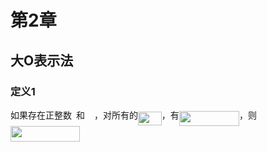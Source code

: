 # 第2章

## 大O表示法

### 定义1

如果存在正整数<img src="/note/chapter02/tex/3e18a4a28fdee1744e5e3f79d13b9ff6.svg?invert_in_darkmode&sanitize=true" align=middle width=7.11380504999999pt height=14.15524440000002pt/>和<img src="/note/chapter02/tex/f9c4988898e7f532b9f826a75014ed3c.svg?invert_in_darkmode&sanitize=true" align=middle width=14.99998994999999pt height=22.465723500000017pt/>，对所有的<img src="/note/chapter02/tex/9111d2fe7ac2a873fa10b222beb55b9e.svg?invert_in_darkmode&sanitize=true" align=middle width=37.65229379999999pt height=22.465723500000017pt/>，有<img src="/note/chapter02/tex/d37b695917d38d3aa716b1896661b9ba.svg?invert_in_darkmode&sanitize=true" align=middle width=96.23705519999999pt height=24.65753399999998pt/>，则<img src="/note/chapter02/tex/603fd07165a17c7ad477e730ecd866b4.svg?invert_in_darkmode&sanitize=true" align=middle width=111.25087874999998pt height=24.65753399999998pt/>
